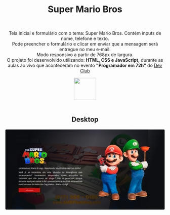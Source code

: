 <h1 align=center>Super Mario Bros</h1>
<br>
<p align=center>Tela inicial e formulário com o tema: Super Mario Bros. Contém inputs de nome, telefone e texto. 
  <br> Pode preencher o formulário e clicar em enviar que a mensagem será entregue no meu e-mail.<br>
  Modo responsivo a partir de 768px de largura.
  <br>
  O projeto foi desenvolvido utilizando: <b>HTML, CSS e JavaScript,</b> durante as aulas ao vivo que aconteceram no evento <b>"Programador em 72h"</b> do <a href="https://rodolfomori.com.br/devclub/" target="_blank">Dev Club</a></p>
<div align=center>
  <a href="https://rodolfomori.com.br/devclub/">
    <img width=70px height=70px src="https://rodolfomori.com.br/wp-content/webp-express/webp-images/uploads/elementor/thumbs/LOGO_1-pl6s0w83bob17fyv2myc9hccfjkrd6md916y3lfbcg.png.webp">
  </a>
</div>
<br>

<div align=center>
  <h2>Desktop</h2>
  <a href="https://cyberxdolly.github.io/projeto-mario-bros/">
    <img src="https://raw.githubusercontent.com/RuthLopesDiniz/Site_Super_Mario/c6a6ac469b6d5fc0d9ab48e1fa693721a6169a2c/assets/desktop.PNG">
    <br><br>
   
